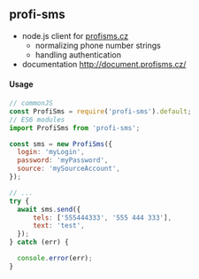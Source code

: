 ## profi-sms

- node.js client for [profisms.cz](https://profisms.cz/)
  - normalizing phone number strings
  - handling authentication
- documentation http://document.profisms.cz/

#### Usage

```js
// commonJS
const ProfiSms = require('profi-sms').default;
// ES6 modules
import ProfiSms from 'profi-sms';

const sms = new ProfiSms({
  login: 'myLogin',
  password: 'myPassword',
  source: 'mySourceAccount',
});

// ...
try {
  await sms.send({
      tels: ['555444333', '555 444 333'],
      text: 'test',
  });
} catch (err) {

  console.error(err);
}

```
